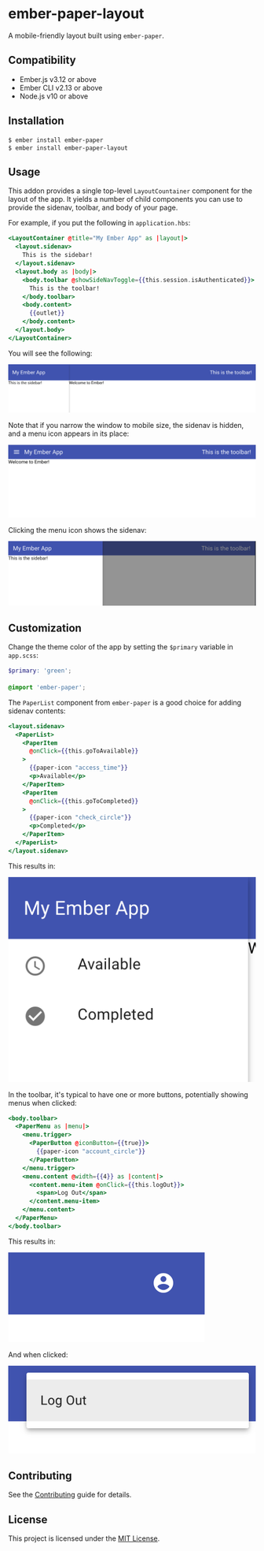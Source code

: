 # ember-paper-layout

A mobile-friendly layout built using `ember-paper`.


## Compatibility

* Ember.js v3.12 or above
* Ember CLI v2.13 or above
* Node.js v10 or above


## Installation

```
$ ember install ember-paper
$ ember install ember-paper-layout
```


## Usage

This addon provides a single top-level `LayoutCountainer` component for the layout of the app. It yields a number of child components you can use to provide the sidenav, toolbar, and body of your page.

For example, if you put the following in `application.hbs`:

```hbs
<LayoutContainer @title="My Ember App" as |layout|>
  <layout.sidenav>
    This is the sidebar!
  </layout.sidenav>
  <layout.body as |body|>
    <body.toolbar @showSideNavToggle={{this.session.isAuthenticated}}>
      This is the toolbar!
    </body.toolbar>
    <body.content>
      {{outlet}}
    </body.content>
  </layout.body>
</LayoutContainer>
```

You will see the following:

![App layout with toolbar and sidebar](./docs/images/01-basic-layout.png)

Note that if you narrow the window to mobile size, the sidenav is hidden, and a menu icon appears in its place:

![App layout with sidenav hidden](./docs/images/02-sidenav-hidden.png)

Clicking the menu icon shows the sidenav:

![App layout with sidenav shown](./docs/images/03-sidenav-shown.png)


## Customization

Change the theme color of the app by setting the `$primary` variable in `app.scss`:

```scss
$primary: 'green';

@import 'ember-paper';
```

The `PaperList` component from `ember-paper` is a good choice for adding sidenav contents:

```hbs
<layout.sidenav>
  <PaperList>
    <PaperItem
      @onClick={{this.goToAvailable}}
    >
      {{paper-icon "access_time"}}
      <p>Available</p>
    </PaperItem>
    <PaperItem
      @onClick={{this.goToCompleted}}
    >
      {{paper-icon "check_circle"}}
      <p>Completed</p>
    </PaperItem>
  </PaperList>
</layout.sidenav>
```

This results in:

![Sidenav with list items](./docs/images/04-sidenav-contents.png)

In the toolbar, it's typical to have one or more buttons, potentially showing menus when clicked:

```hbs
<body.toolbar>
  <PaperMenu as |menu|>
    <menu.trigger>
      <PaperButton @iconButton={{true}}>
        {{paper-icon "account_circle"}}
      </PaperButton>
    </menu.trigger>
    <menu.content @width={{4}} as |content|>
      <content.menu-item @onClick={{this.logOut}}>
        <span>Log Out</span>
      </content.menu-item>
    </menu.content>
  </PaperMenu>
</body.toolbar>
```

This results in:

![Toolbar icon](./docs/images/05-toolbar-icon.png)

And when clicked:

![Toolbar menu](./docs/images/05-toolbar-menu.png)

## Contributing

See the [Contributing](CONTRIBUTING.md) guide for details.


## License

This project is licensed under the [MIT License](LICENSE.md).
